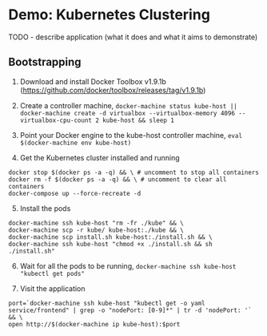 Demo: Kubernetes Clustering
===
TODO - describe application (what it does and what it aims to demonstrate)

Bootstrapping
---
1. Download and install Docker Toolbox v1.9.1b (https://github.com/docker/toolbox/releases/tag/v1.9.1b)

2. Create a controller machine, `docker-machine status kube-host || docker-machine create -d virtualbox --virtualbox-memory 4096 --virtualbox-cpu-count 2 kube-host && sleep 1`

3. Point your Docker engine to the kube-host controller machine, `eval $(docker-machine env kube-host)`

4. Get the Kubernetes cluster installed and running
```
docker stop $(docker ps -a -q) && \ # uncomment to stop all containers
docker rm -f $(docker ps -a -q) && \ # uncomment to clear all containers
docker-compose up --force-recreate -d
```
5. Install the pods
```
docker-machine ssh kube-host "rm -fr ./kube" && \
docker-machine scp -r kube/ kube-host:./kube && \
docker-machine scp install.sh kube-host:./install.sh && \
docker-machine ssh kube-host "chmod +x ./install.sh && sh ./install.sh"
```
6. Wait for all the pods to be running, `docker-machine ssh kube-host "kubectl get pods"`

7. Visit the application
```
port=`docker-machine ssh kube-host "kubectl get -o yaml service/frontend" | grep -o "nodePort: [0-9]*" | tr -d 'nodePort: '` && \
open http://$(docker-machine ip kube-host):$port
```

